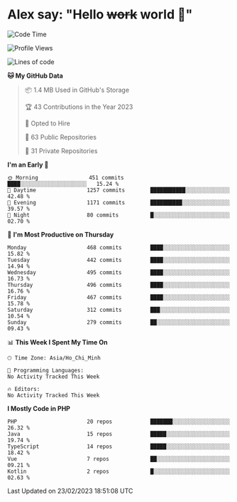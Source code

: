 # Alex say: "Hello ~~work~~ world 🐾"

<!--START_SECTION:waka-->
![Code Time](http://img.shields.io/badge/Code%20Time-839%20hrs%205%20mins-blue)

![Profile Views](http://img.shields.io/badge/Profile%20Views-0-blue)

![Lines of code](https://img.shields.io/badge/From%20Hello%20World%20I%27ve%20Written-30.5%20million%20lines%20of%20code-blue)

**🐱 My GitHub Data** 

> 📦 1.4 MB Used in GitHub's Storage 
 > 
> 🏆 43 Contributions in the Year 2023
 > 
> 💼 Opted to Hire
 > 
> 📜 63 Public Repositories 
 > 
> 🔑 31 Private Repositories 
 > 
**I'm an Early 🐤** 

```text
🌞 Morning                451 commits         ████░░░░░░░░░░░░░░░░░░░░░   15.24 % 
🌆 Daytime                1257 commits        ███████████░░░░░░░░░░░░░░   42.48 % 
🌃 Evening                1171 commits        ██████████░░░░░░░░░░░░░░░   39.57 % 
🌙 Night                  80 commits          █░░░░░░░░░░░░░░░░░░░░░░░░   02.70 % 
```
📅 **I'm Most Productive on Thursday** 

```text
Monday                   468 commits         ████░░░░░░░░░░░░░░░░░░░░░   15.82 % 
Tuesday                  442 commits         ████░░░░░░░░░░░░░░░░░░░░░   14.94 % 
Wednesday                495 commits         ████░░░░░░░░░░░░░░░░░░░░░   16.73 % 
Thursday                 496 commits         ████░░░░░░░░░░░░░░░░░░░░░   16.76 % 
Friday                   467 commits         ████░░░░░░░░░░░░░░░░░░░░░   15.78 % 
Saturday                 312 commits         ███░░░░░░░░░░░░░░░░░░░░░░   10.54 % 
Sunday                   279 commits         ██░░░░░░░░░░░░░░░░░░░░░░░   09.43 % 
```


📊 **This Week I Spent My Time On** 

```text
🕑︎ Time Zone: Asia/Ho_Chi_Minh

💬 Programming Languages: 
No Activity Tracked This Week

🔥 Editors: 
No Activity Tracked This Week
```

**I Mostly Code in PHP** 

```text
PHP                      20 repos            ███████░░░░░░░░░░░░░░░░░░   26.32 % 
Java                     15 repos            █████░░░░░░░░░░░░░░░░░░░░   19.74 % 
TypeScript               14 repos            █████░░░░░░░░░░░░░░░░░░░░   18.42 % 
Vue                      7 repos             ██░░░░░░░░░░░░░░░░░░░░░░░   09.21 % 
Kotlin                   2 repos             █░░░░░░░░░░░░░░░░░░░░░░░░   02.63 % 
```




 Last Updated on 23/02/2023 18:51:08 UTC
<!--END_SECTION:waka-->

